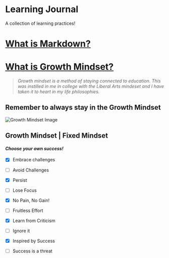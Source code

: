 # Learning Journal
A collection of learning practices! 

# [What is **Markdown?**](docs/markdown.md) 

# [What is **Growth Mindset?**](docs/markdown.md) 
> *Growth mindset is a method of staying connected to education. This was instilled in me in college with the Liberal Arts mindeset and I have taken it to heart in my life philosophies.*

## Remember to always stay in the **Growth Mindset**
![Growth Mindset Image](https://3kllhk1ibq34qk6sp3bhtox1-wpengine.netdna-ssl.com/wp-content/uploads/NewGrowthMindset2.png)

## Growth Mindset | Fixed Mindset
#### *Choose your own success!*
- [x] Embrace challenges 
- [ ] Avoid Challenges
- [x] Persist
- [ ] Lose Focus
- [x] No Pain, No Gain! 
-  [ ] Fruitless Effort
- [x] Learn from Criticism
- [ ] Ignore it
- [x] Inspired by Success
- [ ] Success is a threat



